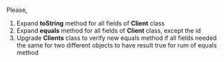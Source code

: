 Please,

1. Expand **toString** method for all fields of **Client** class
2. Expand **equals** method for all fields of **Client** class, except the id
3. Upgrade **Clients** class to verify new equals method if all fields needed the same for two different objects to have result true for rum of equals method